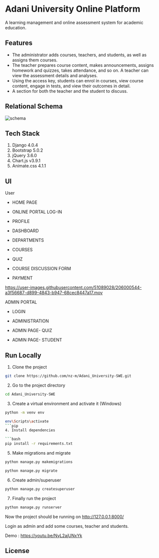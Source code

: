 
# Adani University Online Platform
A learning management and online assessment system for academic education.





## Features

- The administrator adds courses, teachers, and students, as well as assigns them courses.
- The teacher prepares course content, makes announcements, assigns homework and quizzes, takes attendance, and so on. A teacher can view the assessment details and analyses.
- Using the access key, students can enrol in courses, view course content, engage in tests, and view their outcomes in detail.
- A section for both the teacher and the student to discuss.

## Relational Schema
![schema](https://user-images.githubusercontent.com/87283264/187967219-55bea00e-3151-488a-a4be-d2a95b9d8a5c.png)

## Tech Stack
1. Django 4.0.4
2. Bootstrap 5.0.2
3. jQuery 3.6.0
5. Chart.js v3.9.1
4. Animate.css 4.1.1

## UI

User
- HOME PAGE

- ONLINE PORTAL LOG-IN

- PROFILE

- DASHBOARD

- DEPARTMENTS

- COURSES

- QUIZ

- COURSE DISCUSSION FORM

- PAYMENT

https://user-images.githubusercontent.com/51089028/206000544-a3f56687-d899-4843-b947-68cec8447a17.mov


ADMIN PORTAL 
  - LOGIN
  
  - ADMINISTRATION
  
  - ADMIN PAGE- QUIZ
  
  - ADMIN PAGE- STUDENT

## Run Locally

1. Clone the project
```bash
git clone https://github.com/nz-m/Adani_University-SWE.git
```
2. Go to the project directory
```bash
cd Adani_University-SWE
```
3. Create a virtual environment and activate it (Windows)
```bash
python -m venv env
```
```bash
env\Scripts\activate
```pip
4. Install dependencies

```bash
pip install -r requirements.txt
```
5. Make migrations and migrate
```bash
python manage.py makemigrations
```
```bash
python manage.py migrate
```
6. Create admin/superuser
```bash
python manage.py createsuperuser
```
7. Finally run the project
```bash
python manage.py runserver
```
Now the project should be running on http://127.0.0.1:8000/

Login as admin and add some courses, teacher and students.

Demo : https://youtu.be/NyL2ajUNxYk

## License



